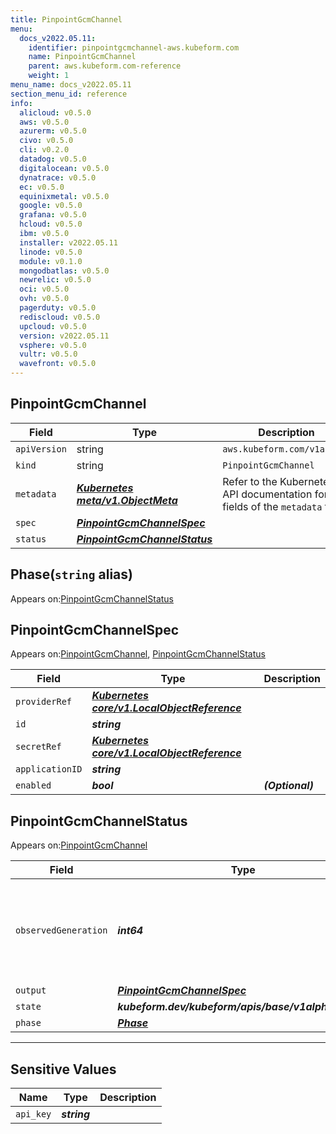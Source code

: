 ```yaml
---
title: PinpointGcmChannel
menu:
  docs_v2022.05.11:
    identifier: pinpointgcmchannel-aws.kubeform.com
    name: PinpointGcmChannel
    parent: aws.kubeform.com-reference
    weight: 1
menu_name: docs_v2022.05.11
section_menu_id: reference
info:
  alicloud: v0.5.0
  aws: v0.5.0
  azurerm: v0.5.0
  civo: v0.5.0
  cli: v0.2.0
  datadog: v0.5.0
  digitalocean: v0.5.0
  dynatrace: v0.5.0
  ec: v0.5.0
  equinixmetal: v0.5.0
  google: v0.5.0
  grafana: v0.5.0
  hcloud: v0.5.0
  ibm: v0.5.0
  installer: v2022.05.11
  linode: v0.5.0
  module: v0.1.0
  mongodbatlas: v0.5.0
  newrelic: v0.5.0
  oci: v0.5.0
  ovh: v0.5.0
  pagerduty: v0.5.0
  rediscloud: v0.5.0
  upcloud: v0.5.0
  version: v2022.05.11
  vsphere: v0.5.0
  vultr: v0.5.0
  wavefront: v0.5.0
---
```


## PinpointGcmChannel
| Field | Type | Description |
| ------ | ----- | ----------- |
| `apiVersion` | string | `aws.kubeform.com/v1alpha1` |
|    `kind` | string | `PinpointGcmChannel` |
| `metadata` | ***[Kubernetes meta/v1.ObjectMeta](https://v1-22.docs.kubernetes.io/docs/reference/generated/kubernetes-api/v1.22/#objectmeta-v1-meta)***|Refer to the Kubernetes API documentation for the fields of the `metadata` field.|
| `spec` | ***[PinpointGcmChannelSpec](#pinpointgcmchannelspec)***||
| `status` | ***[PinpointGcmChannelStatus](#pinpointgcmchannelstatus)***||
## Phase(`string` alias)

Appears on:[PinpointGcmChannelStatus](#pinpointgcmchannelstatus)

## PinpointGcmChannelSpec

Appears on:[PinpointGcmChannel](#pinpointgcmchannel), [PinpointGcmChannelStatus](#pinpointgcmchannelstatus)

| Field | Type | Description |
| ------ | ----- | ----------- |
| `providerRef` | ***[Kubernetes core/v1.LocalObjectReference](https://v1-22.docs.kubernetes.io/docs/reference/generated/kubernetes-api/v1.22/#localobjectreference-v1-core)***||
| `id` | ***string***||
| `secretRef` | ***[Kubernetes core/v1.LocalObjectReference](https://v1-22.docs.kubernetes.io/docs/reference/generated/kubernetes-api/v1.22/#localobjectreference-v1-core)***||
| `applicationID` | ***string***||
| `enabled` | ***bool***| ***(Optional)*** |
## PinpointGcmChannelStatus

Appears on:[PinpointGcmChannel](#pinpointgcmchannel)

| Field | Type | Description |
| ------ | ----- | ----------- |
| `observedGeneration` | ***int64***| ***(Optional)*** Resource generation, which is updated on mutation by the API Server.|
| `output` | ***[PinpointGcmChannelSpec](#pinpointgcmchannelspec)***| ***(Optional)*** |
| `state` | ***kubeform.dev/kubeform/apis/base/v1alpha1.State***| ***(Optional)*** |
| `phase` | ***[Phase](#phase)***| ***(Optional)*** |
---
## Sensitive Values
| Name | Type | Description |
|------|------|-------------|
| `api_key` | ***string*** ||
